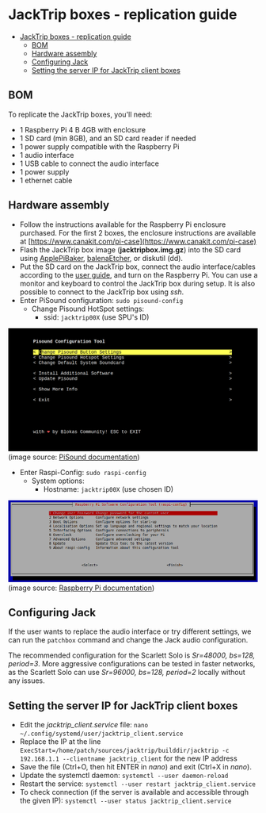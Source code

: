 # JackTrip boxes - replication guide

- [JackTrip boxes - replication guide](#jacktrip-boxes---replication-guide)
  - [BOM](#bom)
  - [Hardware assembly](#hardware-assembly)
  - [Configuring Jack](#configuring-jack)
  - [Setting the server IP for JackTrip client boxes](#setting-the-server-ip-for-jacktrip-client-boxes)

## BOM

To replicate the JackTrip boxes, you'll need:

- 1 Raspberry Pi 4 B 4GB with enclosure
- 1 SD card (min 8GB), and an SD card reader if needed
- 1 power supply compatible with the Raspberry Pi
- 1 audio interface
- 1 USB cable to connect the audio interface
- 1 power supply
- 1 ethernet cable

## Hardware assembly

- Follow the instructions available for the Raspberry Pi enclosure purchased. For the first 2 boxes, the enclosure instructions are available at [https://www.canakit.com/pi-case](https://www.canakit.com/pi-case)
- Flash the JackTrip box image (**jacktripbox.img.gz**) into the SD card using [ApplePiBaker](https://www.tweaking4all.com/hardware/raspberry-pi/applepi-baker-v2/), [balenaEtcher](https://www.balena.io/etcher/), or diskutil (dd).
- Put the SD card on the JackTrip box, connect the audio interface/cables according to the [user guide](jacktrip_box_user_guide.md), and turn on the Raspberry Pi. You can use a monitor and keyboard to control the JackTrip box during setup. It is also possible to connect to the JackTrip box using *ssh*.
- Enter PiSound configuration: `sudo pisound-config`
  - Change Pisound HotSpot settings:
    - ssid: `jacktrip00X` (use SPU's ID)

![pisound-config](pics/pisound-config.png)
(image source: [PiSound documentation](https://blokas.io/pisound/docs/pisound-config/))

- Enter Raspi-Config: `sudo raspi-config`
  - System options:
    - Hostname: `jacktrip00X` (use chosen ID)

![raspi-config](pics/raspi-config.png)
(image source: [Raspberry Pi documentation](https://www.raspberrypi.com/documentation/computers/configuration.html#raspi-config))

## Configuring Jack

If the user wants to replace the audio interface or try different settings, we can run the `patchbox` command and change the Jack audio configuration.

The recommended configuration for the Scarlett Solo is *Sr=48000, bs=128, period=3*. More aggressive configurations can be tested in faster networks, as the Scarlett Solo can use *Sr=96000, bs=128, period=2* locally without any issues.

## Setting the server IP for JackTrip client boxes

- Edit the *jacktrip_client.service* file: `nano ~/.config/systemd/user/jacktrip_client.service`
- Replace the IP at the line `ExecStart=/home/patch/sources/jacktrip/builddir/jacktrip -c 192.168.1.1 --clientname jacktrip_client` for the new IP address
- Save the file (Ctrl+O, then hit ENTER in *nano*) and exit (Ctrl+X in *nano*).
- Update the systemctl daemon: `systemctl --user daemon-reload`
- Restart the service: `systemctl --user restart jacktrip_client.service`
- To check connection (if the server is available and accessible through the given IP): `systemctl --user status jacktrip_client.service`
